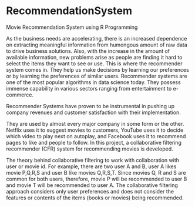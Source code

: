 # RecommendationSystem
Movie Recommendation System using R Programming

As the business needs are accelerating, there is an increased dependence on extracting meaningful information from humongous amount of raw data to drive business solutions. Also, with the increase in the amount of available information, new problems arise as people are finding it hard to select the items they want to see or use. This is where the recommender system comes in. They help us make decisions by learning our preferences or by learning the preferences of similar users.
Recommender systems are one of the most popular algorithms in data science today. They possess immense capability in various sectors ranging from entertainment to e-commerce. 

Recommender Systems have proven to be instrumental in pushing up company revenues and customer satisfaction with their implementation.

They are used by almost every major company in some form or the other. Netflix uses it to suggest movies to customers, YouTube uses it to decide which video to play next on autoplay, and Facebook uses it to recommend pages to like and people to follow.
In this project, a collaborative filtering recommender (CFR) system for recommending movies is developed.

The theory behind collaborative filtering to work with collaboration with user or movie id. For example, there are two user A and B, user A likes movie P,Q,R,S and user B like movies Q,R,S,T. Since movies Q, R and S are common for both users, therefore, movie P will be recommended to user B and movie T will be recommended to user A. The collaborative filtering approach considers only user preferences and does not consider the features or contents of the items (books or movies) being recommended. 
